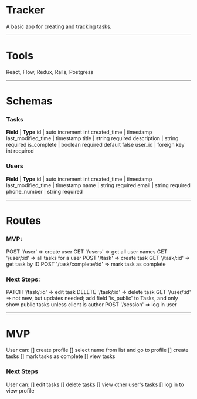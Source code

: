 # Tracker

A basic app for creating and tracking tasks.

***

# Tools

React, Flow, Redux, Rails, Postgress

***

# Schemas

### Tasks
**Field** | **Type**
id | auto increment int
created_time | timestamp
last_modified_time | timestamp
title | string required
description | string required
is_complete | boolean required default false
user_id | foreign key int required

### Users
**Field** | **Type**
id | auto increment int
created_time | timestamp
last_modified_time | timestamp
name | string required
email | string required
phone_number | string required

***

# Routes

### MVP:
POST '/user' => create user
GET '/users' => get all user names
GET '/user/:id' => all tasks for a user
POST '/task' => create task
GET '/task/:id' => get task by ID
POST '/task/complete/:id' => mark task as complete

### Next Steps:
PATCH '/task/:id' => edit task
DELETE '/task/:id' => delete task
GET '/user/:id' => not new, but updates needed; add field 'is_public' to Tasks, and only show public tasks unless client is author
POST '/session' => log in user

***

# MVP

User can:
[] create profile
[] select name from list and go to profile
[] create tasks
[] mark tasks as complete
[] view tasks

### Next Steps

User can:
[] edit tasks
[] delete tasks
[] view other user's tasks
[] log in to view profile

